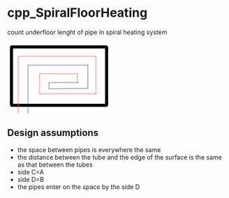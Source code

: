 # cpp_SpiralFloorHeating
count underfloor lenght of pipe in spiral heating system

<p aling="center">
<img src="room.gif">
</p>

## Design assumptions
- the space between pipes is everywhere the same<br>
- the distance between the tube and the edge of the surface is the same as that between the tubes<br/>
- side C=A <br>
- side D=B <br>
- the pipes enter on the space by the side D <br>


